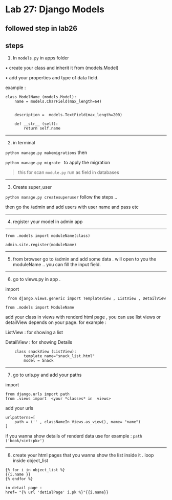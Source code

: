 # Lab 27: Django Models
## followed step in lab26

## steps

1. In `models.py` in apps folder 

• create your class and inherit it from (models.Model) 

• add your properties and type of data field.

example : 

```
class ModelName (models.Model): 
    name = models.CharField(max_length=64) 
                
    
    description =  models.TextField(max_length=200)

    def __str__ (self):
        return self.name
```
***********************************************
2. in terminal

`python manage.py makemigrations`
   then 

`python manage.py migrate ` to apply the migration

> this for scan `module.py` run as field in databases

*******************************
3. Create super_user 

`python manage.py createsuperuser`
follow the steps .. 

then go the /admin and add users with user name and pass etc
*****************************************
4. register your model in admin app
*******************************
```
from .models import moduleName(class)

admin.site.register(moduleName) 
```
*******************************

5. from browser go to /admin  and add some data .
will open to you the moduleName .. you can fill the input field.
*******************************
6. go to views.py in app .

import 

` from django.views.generic import TemplateView , ListView , DetailView`

`from .models import ModuleName`

add your class in views with renderd html page ,
you can use list views or detailView depends on your page.
for example : 

ListView : for showing a list

DetailView : for showing  Details
```
    class snackView (ListView): 
        template_name="snack_list.html"  
        model = Snack

```
****************************************
7.  go to urls.py and add your  paths 

import
```
from django.urls import path
from .views import  <your *classes* in  views>
```
add your urls 
```
urlpatterns=[
    path = ('' , classNameIn_Views.as_view(), name= "name")
]
```
if you wanna show details of renderd data use 
for example : 
`path ('book/<int:pk>') `



*******************************************
8. create your html pages that you wanna show the list inside it  .
loop inside object_list
```
{% for i in object_list %}
{{i.name }}
{% endfor %}

in detail page :  
href= "{% url 'detialPage' i.pk %}"{{i.name}}


